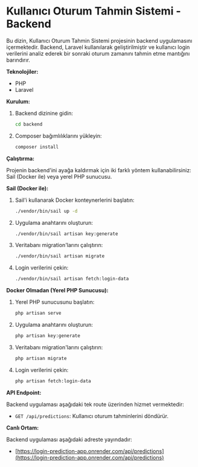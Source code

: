 # Kullanıcı Oturum Tahmin Sistemi - Backend

Bu dizin, Kullanıcı Oturum Tahmin Sistemi projesinin backend uygulamasını içermektedir. Backend, Laravel kullanılarak geliştirilmiştir ve kullanıcı login verilerini analiz ederek bir sonraki oturum zamanını tahmin etme mantığını barındırır.

**Teknolojiler:**

* PHP
* Laravel

**Kurulum:**

1.  Backend dizinine gidin:
    ```bash
    cd backend
    ```
2.  Composer bağımlılıklarını yükleyin:
    ```bash
    composer install
    ```

**Çalıştırma:**

Projenin backend'ini ayağa kaldırmak için iki farklı yöntem kullanabilirsiniz: Sail (Docker ile) veya yerel PHP sunucusu.

**Sail (Docker ile):**

1.  Sail'i kullanarak Docker konteynerlerini başlatın:
    ```bash
    ./vendor/bin/sail up -d
    ```
2.  Uygulama anahtarını oluşturun:
    ```bash
    ./vendor/bin/sail artisan key:generate
    ```
3.  Veritabanı migration'larını çalıştırın:
    ```bash
    ./vendor/bin/sail artisan migrate
    ```
4.  Login verilerini çekin:
    ```bash
    ./vendor/bin/sail artisan fetch:login-data
    ```

**Docker Olmadan (Yerel PHP Sunucusu):**

1.  Yerel PHP sunucusunu başlatın:
    ```bash
    php artisan serve
    ```
2.  Uygulama anahtarını oluşturun:
    ```bash
    php artisan key:generate
    ```
3.  Veritabanı migration'larını çalıştırın:
    ```bash
    php artisan migrate
    ```
4.  Login verilerini çekin:
    ```bash
    php artisan fetch:login-data
    ```

**API Endpoint:**

Backend uygulaması aşağıdaki tek route üzerinden hizmet vermektedir:

* `GET /api/predictions`: Kullanıcı oturum tahminlerini döndürür.

**Canlı Ortam:**

Backend uygulaması aşağıdaki adreste yayındadır:

* [https://login-prediction-app.onrender.com/api/predictions](https://login-prediction-app.onrender.com/api/predictions)